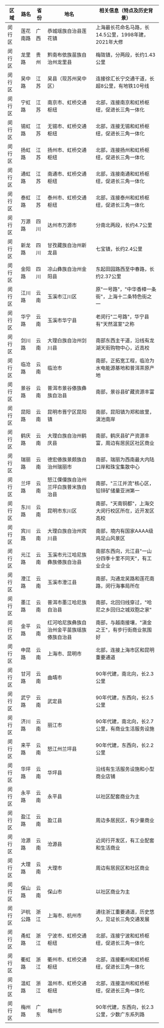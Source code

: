 | 区域 | 路名 | 省份 | 地名 | 相关信息（特点及历史背景） |
|------|------|------|------|---------------------------|
| 闵行区 | 莲花南路 | 广西 | 恭城瑶族自治县莲花镇 | 上海最长花命名马路，长14.5公里，1998年建，2021年大修 |
| 闵行区 | 龙里路 | 贵州 | 黔南布依族苗族自治州龙里县 | 梅陇镇，分两段，长约1.43公里 |
| 闵行区 | 吴中路 | 江苏 | 吴县（现苏州吴中区） | 连接徐汇长宁交通干道，长超8公里，有地铁10号线 |
| 闵行区 | 宁虹路 | 江苏 | 南京市、虹桥交通枢纽 | 北部，连接南京和虹桥枢纽，促进长三角一体化 |
| 闵行区 | 锡虹路 | 江苏 | 无锡市、虹桥交通枢纽 | 北部，连接无锡和虹桥枢纽，促进长三角一体化 |
| 闵行区 | 扬虹路 | 江苏 | 扬州市、虹桥交通枢纽 | 北部，连接扬州和虹桥枢纽，促进长三角一体化 |
| 闵行区 | 通虹路 | 江苏 | 南通市、虹桥交通枢纽 | 北部，连接南通和虹桥枢纽，促进长三角一体化 |
| 闵行区 | 泰虹路 | 江苏 | 泰州市、虹桥交通枢纽 | 北部，连接泰州和虹桥枢纽，促进长三角一体化 |
| 闵行区 | 万源路 | 四川 | 达州市万源市 | 分南北两段，长约4.7公里 |
| 闵行区 | 新龙路 | 四川 | 甘孜藏族自治州新龙县 | 七宝镇，长约2.4公里 |
| 闵行区 | 金阳路 | 四川 | 凉山彝族自治州金阳县 | 东起田园路西至中春路，长约2.37公里 |
| 闵行区 | 江川路 | 云南 | 玉溪市江川区 | 原"一号路"，"中华香樟一条街"，上海十二条特色街之一 |
| 闵行区 | 华宁路 | 云南 | 玉溪市华宁县 | 老闵行"二号路"，华宁县有"天然温室"之称 |
| 闵行区 | 剑川路 | 云南 | 大理白族自治州剑川县 | 南部东西主干道，沿线有龙湖天街购物中心，近高校 |
| 闵行区 | 临沧路 | 云南 | 临沧市 | 南部，正拓宽工程，临沧为水电能源基地和普洱茶原产地 |
| 闵行区 | 景谷路 | 云南 | 普洱市景谷傣族彝族自治县 | 南部，景谷县矿藏资源丰富 |
| 闵行区 | 昆阳路 | 云南 | 昆明市晋宁区昆阳镇 | 南部，昆阳镇为郑和故里，滇池南岸 |
| 闵行区 | 鹤庆路 | 云南 | 大理白族自治州鹤庆县 | 南部，鹤庆县矿产资源丰富，周边有居民区社区商业 |
| 闵行区 | 瑞丽路 | 云南 | 德宏傣族景颇族自治州瑞丽市 | 南部，瑞丽为西南最大内陆口岸和珠宝集散中心 |
| 闵行区 | 兰坪路 | 云南 | 怒江傈僳族自治州兰坪白族普米族自治县 | 南部，"三江并流"核心区，铅锌矿储量亚洲第一 |
| 闵行区 | 东川路 | 云南 | 昆明市东川区 | 南部，"天南铜都"，上海交大闵行校区所在，近开发区高校 |
| 闵行区 | 宾川路 | 云南 | 大理白族自治州宾川县 | 南部，境内有国家AAAA级鸡足山风景区 |
| 闵行区 | 元江路 | 云南 | 玉溪市元江哈尼族彝族傣族自治县 | 南部东西向，元江县"一山分四季十里不同天"，有工业企业 |
| 闵行区 | 澄江路 | 云南 | 玉溪市澄江县 | 南部，沟通龙吴路和莲花南路，闵行海事局所在 |
| 闵行区 | 墨江路 | 云南 | 普洱市墨江哈尼族自治县 | 南部，北回归线穿过，"哈尼之乡回归之城双胞之家" |
| 闵行区 | 金平路 | 云南 | 红河哈尼族彝族自治州金平苗族瑶族傣族自治县 | 南部，与越南接壤，"滇金之王"，有步行街商业氛围好 |
| 闵行区 | 申昆路 | 云南 | 上海市、昆明市 | 北部，连接上海市区和昆明重要通道 |
| 闵行区 | 甘河路 | 云南 | 曲靖市 | 90年代建，南北向，长2.3公里 |
| 闵行区 | 武宁路 | 云南 | 武定县 | 90年代建，东西向，长2.5公里 |
| 闵行区 | 济川路 | 云南 | 丽江市 | 90年代建，南北向，长2.7公里，有商业生活服务设施 |
| 闵行区 | 来平路 | 云南 | 怒江州兰坪县 | 90年代建，东西向，长2.2公里 |
| 闵行区 | 华坪路 | 云南 | 华坪县 | 沿线有生活服务设施和小型商业店铺 |
| 闵行区 | 永平路 | 云南 | 永平县 | 以社区配套商业为主 |
| 闵行区 | 盈江路 | 云南 | 盈江县 | 周边多居民区，有少量商业 |
| 闵行区 | 沧源路 | 云南 | 沧源县 | 近闵行开发区，有工业配套和生活商业 |
| 闵行区 | 大理路 | 云南 | 大理市 | 周边有居民区和社区商业 |
| 闵行区 | 保山路 | 云南 | 保山市 | 以社区商业为主 |
| 闵行区 | 沪杭公路 | 浙江 | 上海市、杭州市 | 通往浙江重要通道，历史悠久，见证长三角交通发展 |
| 闵行区 | 甬虹路 | 浙江 | 宁波市、虹桥交通枢纽 | 北部，连接宁波和虹桥枢纽，促进长三角一体化 |
| 闵行区 | 衢虹路 | 浙江 | 衢州市、虹桥交通枢纽 | 北部，连接衢州和虹桥枢纽，促进长三角一体化 |
| 闵行区 | 温虹路 | 浙江 | 温州市、虹桥交通枢纽 | 北部，连接温州和虹桥枢纽，促进长三角一体化 |
| 闵行区 | 梅州路 | 广东 | 梅州市 | 90年代建，东西向，长2.3公里，少数广东系列路 |

